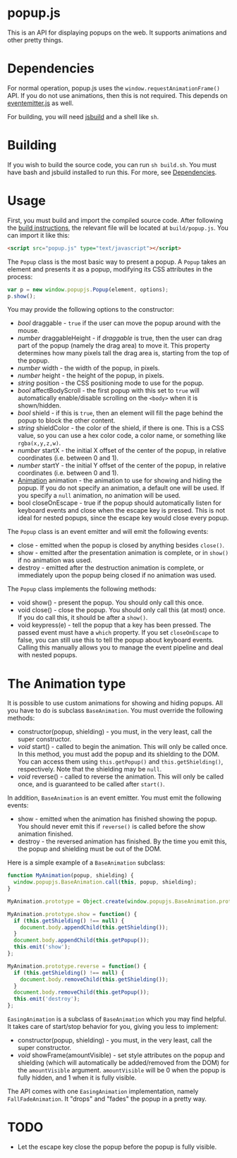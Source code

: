 # popup.js

This is an API for displaying popups on the web. It supports animations and other pretty things.

# Dependencies

For normal operation, popup.js uses the `window.requestAnimationFrame()` API. If you do not use animations, then this is not required. This depends on [eventemitter.js](https://github.com/unixpickle/eventemitter.js) as well.

For building, you will need [jsbuild](https://github.com/unixpickle/jsbuild) and a shell like `sh`.

# Building

If you wish to build the source code, you can run `sh build.sh`. You must have bash and jsbuild installed to run this. For more, see [Dependencies](#dependencies).

# Usage

First, you must build and import the compiled source code. After following the [build instructions](#building), the relevant file will be located at `build/popup.js`. You can import it like this:

```html
<script src="popup.js" type="text/javascript"></script>
```

The `Popup` class is the most basic way to present a popup. A `Popup` takes an element and presents it as a popup, modifying its CSS attributes in the process:

```js
var p = new window.popupjs.Popup(element, options);
p.show();
```

You may provide the following options to the constructor:

 * *bool* draggable - `true` if the user can move the popup around with the mouse.
 * *number* draggableHeight - if *draggable* is true, then the user can drag part of the popup (namely the drag area) to move it. This property determines how many pixels tall the drag area is, starting from the top of the popup.
 * *number* width - the width of the popup, in pixels.
 * *number* height - the height of the popup, in pixels.
 * *string* position - the CSS positioning mode to use for the popup.
 * *bool* affectBodyScroll - the first popup with this set to `true` will automatically enable/disable scrolling on the `<body>` when it is shown/hidden.
 * *bool* shield - if this is `true`, then an element will fill the page behind the popup to block the other content.
 * *string* shieldColor - the color of the shield, if there is one. This is a CSS value, so you can use a hex color code, a color name, or something like `rgba(x,y,z,w)`.
 * *number* startX - the initial X offset of the center of the popup, in relative coordinates (i.e. between 0 and 1).
 * *number* startY - the initial Y offset of the center of the popup, in relative coordinates (i.e. between 0 and 1).
 * [Animation](#the-animation-type) animation - the animation to use for showing and hiding the popup. If you do not specify an animation, a default one will be used. If you specify a `null` animation, no animation will be used.
 * bool closeOnEscape - true if the popup should automatically listen for keyboard events and close when the escape key is pressed. This is not ideal for nested popups, since the escape key would close every popup.

The `Popup` class is an event emitter and will emit the following events:

 * close - emitted when the popup is closed by anything besides `close()`.
 * show - emitted after the presentation animation is complete, or in `show()` if no animation was used.
 * destroy - emitted after the destruction animation is complete, or immediately upon the popup being closed if no animation was used.

The `Popup` class implements the following methods:

 * void show() - present the popup. You should only call this once.
 * void close() - close the popup. You should only call this (at most) once. If you do call this, it should be after a `show()`.
 * void keypress(e) - tell the popup that a key has been pressed. The passed event must have a `which` property. If you set `closeOnEscape` to false, you can still use this to tell the popup about keyboard events. Calling this manually allows you to manage the event pipeline and deal with nested popups.

# The Animation type

It is possible to use custom animations for showing and hiding popups. All you have to do is subclass `BaseAnimation`. You must override the following methods:

 * constructor(popup, shielding) - you must, in the very least, call the super constructor.
 * *void* start() - called to begin the animation. This will only be called once. In this method, you must add the popup and its shielding to the DOM. You can access them using `this.getPopup()` and `this.getShielding()`, respectively. Note that the shielding may be `null`.
 * *void* reverse() - called to reverse the animation. This will only be called once, and is guaranteed to be called after `start()`.

In addition, `BaseAnimation` is an event emitter. You must emit the following events:

 * show - emitted when the animation has finished showing the popup. You should never emit this if `reverse()` is called before the show animation finished.
 * destroy - the reversed animation has finished. By the time you emit this, the popup and shielding must be out of the DOM.

Here is a simple example of a `BaseAnimation` subclass:

```js
function MyAnimation(popup, shielding) {
  window.popupjs.BaseAnimation.call(this, popup, shielding);
}

MyAnimation.prototype = Object.create(window.popupjs.BaseAnimation.prototype);

MyAnimation.prototype.show = function() {
  if (this.getShielding() !== null) {
    document.body.appendChild(this.getShielding());
  }
  document.body.appendChild(this.getPopup());
  this.emit('show');
};

MyAnimation.prototype.reverse = function() {
  if (this.getShielding() !== null) {
    document.body.removeChild(this.getShielding());
  }
  document.body.removeChild(this.getPopup());
  this.emit('destroy');
};
```

`EasingAnimation` is a subclass of `BaseAnimation` which you may find helpful. It takes care of start/stop behavior for you, giving you less to implement:

 * constructor(popup, shielding) - you must, in the very least, call the super constructor.
 * *void* showFrame(amountVisible) - set style attributes on the popup and shielding (which will automatically be added/removed from the DOM) for the `amountVisible` argument. `amountVisible` will be 0 when the popup is fully hidden, and 1 when it is fully visible.

The API comes with one `EasingAnimation` implementation, namely `FallFadeAnimation`. It "drops" and "fades" the popup in a pretty way.

# TODO

 * Let the escape key close the popup before the popup is fully visible.
